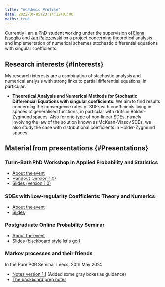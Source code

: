 ```yaml
---
title: "Academic Profile"
date: 2022-09-05T23:14:12+01:00
maths: true
---
```

Currently I am a PhD student working under the supervision of
[Elena Issoglio](https://sites.google.com/view/elenaissoglio/home)
and
[Jan Palczewski](https://www1.maths.leeds.ac.uk/~jp/)
on a project concerning theoretical analysis and implementation of numerical schemes stochastic differential equations with singular coefficients.

## Research interests {#Interests}
My research interests are a combination of stochastic analysis and numerical analysis with strong links to partial differential equations, in particular:

- **Theoretical Analysis and Numerical Methods for Stochastic Differencial Equations with singular coefficients:**
We aim to find results concerning the convergence rates of SDEs with coefficients living in spaces of generalised functions, in particular with drifs in Hölder-Zygmund spaces.
Also for one type of non-linear SDEs, namely involving the law of the solution known as McKean-Vlasov SDEs, we also study the case with distributional coefficients in Hölder-Zygmund spaces.

## Material from presentations {#Presentations}

### Turin-Bath PhD Workshop in Applied Probability and Statistics
- [About the event](https://samba.ac.uk/turin-bath-phd-workshop-in-applied-probability-and-statistics-19-21-june-2023/)
- [Handout (version 1.0)](2023_06_turin-bath_workshop_handout.pdf)
- [Slides (version 1.0)](2023_06_turin-bath_workshop_slides.pdf)

### SDEs with Low-regularity Coefficients: Theory and Numerics 
- [About the event](https://sites.google.com/view/singular-sdes2023/home)
- [Slides](2023_09_sdes.pdf)

### Postgraduate Online Probability Seminar
- [About the event](https://pg-prob-sem.github.io/sdes/Luis/)
- [Slides (blackboard style let's go!)](POPS-2023-11-29.pdf)

### Markov processes and their friends
In the Pure PGR Seminar Leeds, 20th May 2024
- [Notes version 1.1](2024-05-20-Pure.pdf) (Added some gray boxes as guidance)
- [The backboard prep notes](2024-05-20-Blackboard.pdf)
